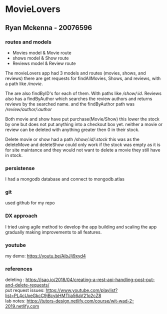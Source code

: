 # MovieLovers

## Ryan Mckenna - 20076596

### routes and models
- Movies model & Movie route<br>
- shows model & Show route<br>
- Reviews model & Review route<br>

The movieLovers app had 3 models and routes (movies, shows, and reviews) there are get requests for  findAllMovies, Shows, and reviews, with a path like */movie*.<br>

The are also findByID's for each of them. With paths like */show/:id*. Reviews also has a findByAuthor which searches the review authors and returns reviews by the searched name.  and the findByAuthor path was */review/author/:author* <br>

Both movie and show have put purchase(Movie/Show) this lower the stock by one but does not put anything into a checkout box yet.
neither a movie or review can be deleted with anything greater then 0 in their stock.

Delete movie or show had a path */show/:id/:stock* this was as the deleteMove and deleteShow could only work if the stock was empty as it is for site maintance and they would not want to delete a movie they still have in stock.

### persistense
I had a mongodb database and connect to mongodb.atlas

### git
used github for my repo

### DX approach 
I tried using agile method to develop the app building and scaling the app gradually making improvements to all features.

### youtube
my demo: https://youtu.be/AibJIj9xyd4

### references

deleting : https://jsao.io/2018/04/creating-a-rest-api-handling-post-put-and-delete-requests/ <br>
put request issues: https://www.youtube.com/playlist?list=PL4cUxeGkcC9jBcybHMTIia56aV21o2cZ8 <br>
lab notes: https://tutors-design.netlify.com/course/wit-wad-2-2019.netlify.com <br>
